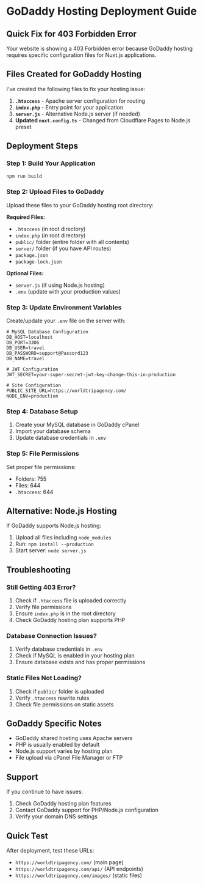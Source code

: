 # GoDaddy Hosting Deployment Guide

## Quick Fix for 403 Forbidden Error

Your website is showing a 403 Forbidden error because GoDaddy hosting requires specific configuration files for Nuxt.js applications.

## Files Created for GoDaddy Hosting

I've created the following files to fix your hosting issue:

1. **`.htaccess`** - Apache server configuration for routing
2. **`index.php`** - Entry point for your application
3. **`server.js`** - Alternative Node.js server (if needed)
4. **Updated `nuxt.config.ts`** - Changed from Cloudflare Pages to Node.js preset

## Deployment Steps

### Step 1: Build Your Application
```bash
npm run build
```

### Step 2: Upload Files to GoDaddy
Upload these files to your GoDaddy hosting root directory:

**Required Files:**
- `.htaccess` (in root directory)
- `index.php` (in root directory)
- `public/` folder (entire folder with all contents)
- `server/` folder (if you have API routes)
- `package.json`
- `package-lock.json`

**Optional Files:**
- `server.js` (if using Node.js hosting)
- `.env` (update with your production values)

### Step 3: Update Environment Variables
Create/update your `.env` file on the server with:

```env
# MySQL Database Configuration
DB_HOST=localhost
DB_PORT=3306
DB_USER=travel
DB_PASSWORD=support@Passord123
DB_NAME=travel

# JWT Configuration
JWT_SECRET=your-super-secret-jwt-key-change-this-in-production

# Site Configuration
PUBLIC_SITE_URL=https://worldtripagency.com/
NODE_ENV=production
```

### Step 4: Database Setup
1. Create your MySQL database in GoDaddy cPanel
2. Import your database schema
3. Update database credentials in `.env`

### Step 5: File Permissions
Set proper file permissions:
- Folders: 755
- Files: 644
- `.htaccess`: 644

## Alternative: Node.js Hosting

If GoDaddy supports Node.js hosting:

1. Upload all files including `node_modules`
2. Run: `npm install --production`
3. Start server: `node server.js`

## Troubleshooting

### Still Getting 403 Error?
1. Check if `.htaccess` file is uploaded correctly
2. Verify file permissions
3. Ensure `index.php` is in the root directory
4. Check GoDaddy hosting plan supports PHP

### Database Connection Issues?
1. Verify database credentials in `.env`
2. Check if MySQL is enabled in your hosting plan
3. Ensure database exists and has proper permissions

### Static Files Not Loading?
1. Check if `public/` folder is uploaded
2. Verify `.htaccess` rewrite rules
3. Check file permissions on static assets

## GoDaddy Specific Notes

- GoDaddy shared hosting uses Apache servers
- PHP is usually enabled by default
- Node.js support varies by hosting plan
- File upload via cPanel File Manager or FTP

## Support

If you continue to have issues:
1. Check GoDaddy hosting plan features
2. Contact GoDaddy support for PHP/Node.js configuration
3. Verify your domain DNS settings

## Quick Test

After deployment, test these URLs:
- `https://worldtripagency.com/` (main page)
- `https://worldtripagency.com/api/` (API endpoints)
- `https://worldtripagency.com/images/` (static files)
